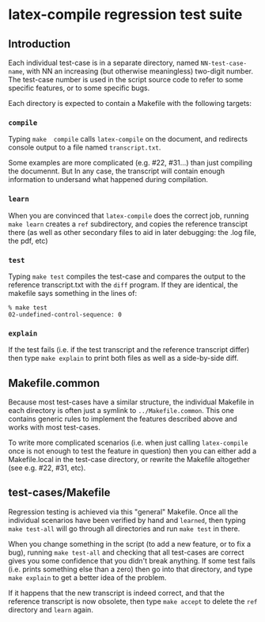 latex-compile regression test suite
===================================

## Introduction

Each  individual   test-case  is   in  a  separate   directory,  named
`NN-test-case-name`, with NN an increasing (but otherwise meaningless)
two-digit number.  The test-case number  is used in the  script source
code to refer to some specific features, or to some specific bugs.

Each directory  is expected to  contain a Makefile with  the following
targets:

### `compile`

Typing  `make  compile` calls  `latex-compile`  on  the document,  and
redirects console output to a file named `transcript.txt`.

Some  examples  are more  complicated  (e.g.  #22, #31...)  than  just
compiling the documennt. But In  any case, the transcript will contain
enough information to undersand what happened during compilation.

### `learn`

When  you are  convinced that  `latex-compile` does  the correct  job,
running  `make learn`  creates a  `ref` subdirectory,  and copies  the
reference transcipt there (as well as  other secondary files to aid in
later debugging: the .log file, the pdf, etc)

### `test`

Typing `make test`  compiles the test-case and compares  the output to
the  reference transcript.txt  with the  `diff` program.  If they  are
identical, the makefile says something in the lines of:

    % make test
    02-undefined-control-sequence: 0
    
### `explain`

If  the test  fails (i.e.  if the  test transcript  and the  reference
transcript differ)  then type  `make explain` to  print both  files as
well as a side-by-side diff.

## Makefile.common 

Because  most test-cases  have a  similar  structure, the  individual
Makefile   in   each   directory   is  often   just   a   symlink   to
`../Makefile.common`. This one contains generic rules to implement the
features described above and works with most test-cases.

To  write   more  complicated   scenarios  (i.e.  when   just  calling
`latex-compile` once  is not enough  to test the feature  in question)
then you can  either add a Makefile.local in  the test-case directory,
or rewrite the Makefile altogether (see e.g. #22, #31, etc).

## test-cases/Makefile

Regression testing is  achieved via this "general"  Makefile. Once all
the individual  scenarios have  been verified  by hand  and `learned`,
then typing  `make test-all` will  go through all directories  and run
`make test` in there.

When you change something  in the script (to add a  new feature, or to
fix a bug),  running `make test-all` and checking  that all test-cases
are correct gives you some  confidence that you didn't break anything.
If some  test fails (i.e. prints  something else than a  zero) then go
into that directory,  and type `make explain` to get  a better idea of
the problem.

If it happens that the new  transcript is indeed correct, and that the
reference  transcript is  now  obsolete, then  type  `make accept`  to
delete the `ref` directory and `learn` again.

